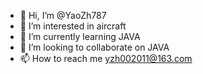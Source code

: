 - 👋 Hi, I’m @YaoZh787
- 👀 I’m interested in aircraft
- 🌱 I’m currently learning JAVA
- 💞️ I’m looking to collaborate on JAVA
- 📫 How to reach me yzh002011@163.com

<!---
YaoZh787/YaoZh787 is a ✨ special ✨ repository because its `README.md` (this file) appears on your GitHub profile.
You can click the Preview link to take a look at your changes.
--->
